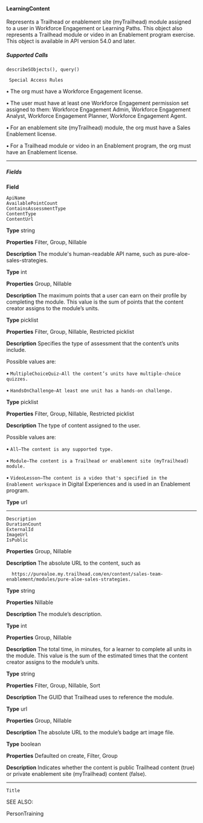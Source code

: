 #### LearningContent

Represents a Trailhead or enablement site (myTrailhead) module assigned to a user in Workforce Engagement or Learning Paths. This
object also represents a Trailhead module or video in an Enablement program exercise. This object is available in API version 54.0 and
later.

##### Supported Calls
```
describeSObjects(), query()

 Special Access Rules

```
**•** The org must have a Workforce Engagement license.

**•** The user must have at least one Workforce Engagement permission set assigned to them: Workforce Engagement Admin, Workforce
Engagement Analyst, Workforce Engagement Planner, Workforce Engagement Agent.

**•** For an enablement site (myTrailhead) module, the org must have a Sales Enablement license.

**•** For a Trailhead module or video in an Enablement program, the org must have an Enablement license.


-----

##### Fields

**Field**
```
ApiName
AvailablePointCount
ContainsAssessmentType
ContentType
ContentUrl

```

**Type**
string

**Properties**
Filter, Group, Nillable

**Description**
The module's human-readable API name, such as pure-aloe-sales-strategies.

**Type**
int

**Properties**
Group, Nillable

**Description**
The maximum points that a user can earn on their profile by completing the module. This
value is the sum of points that the content creator assigns to the module’s units.

**Type**
picklist

**Properties**
Filter, Group, Nillable, Restricted picklist

**Description**
Specifies the type of assessment that the content’s units include.

Possible values are:

**•** `MultipleChoiceQuiz—All the content’s units have multiple-choice quizzes.`

**•** `HandsOnChallenge—At least one unit has a hands-on challenge.`

**Type**
picklist

**Properties**
Filter, Group, Nillable, Restricted picklist

**Description**
The type of content assigned to the user.

Possible values are:

**•** `All—The content is any supported type.`

**•** `Module—The content is a Trailhead or enablement site (myTrailhead) module.`

**•** `VideoLesson—The content is a video that's specified in the Enablement workspace`
in Digital Experiences and is used in an Enablement program.

**Type**
url


-----

```
Description
DurationCount
ExternalId
ImageUrl
IsPublic

```

**Properties**
Group, Nillable

**Description**
The absolute URL to the content, such as
```
  https://purealoe.my.trailhead.com/en/content/sales-team-enablement/modules/pure-aloe-sales-strategies.

```
**Type**
string

**Properties**
Nillable

**Description**
The module’s description.

**Type**
int

**Properties**
Group, Nillable

**Description**
The total time, in minutes, for a learner to complete all units in the module. This value is the
sum of the estimated times that the content creator assigns to the module’s units.

**Type**
string

**Properties**
Filter, Group, Nillable, Sort

**Description**
The GUID that Trailhead uses to reference the module.

**Type**
url

**Properties**
Group, Nillable

**Description**
The absolute URL to the module’s badge art image file.

**Type**
boolean

**Properties**
Defaulted on create, Filter, Group

**Description**
Indicates whether the content is public Trailhead content (true) or private enablement
site (myTrailhead) content (false).


-----

```
Title

```
SEE ALSO:

PersonTraining
